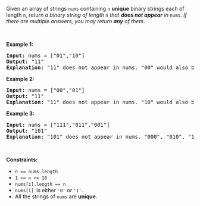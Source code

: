 <div class="px-5 pt-4"><div class="flex"></div><div class="xFUwe" data-track-load="description_content"><p>Given an array of strings <code>nums</code> containing <code>n</code> <strong>unique</strong> binary strings each of length <code>n</code>, return <em>a binary string of length </em><code>n</code><em> that <strong>does not appear</strong> in </em><code>nums</code><em>. If there are multiple answers, you may return <strong>any</strong> of them</em>.</p>

<p>&nbsp;</p>
<p><strong class="example">Example 1:</strong></p>

<pre><strong>Input:</strong> nums = ["01","10"]
<strong>Output:</strong> "11"
<strong>Explanation:</strong> "11" does not appear in nums. "00" would also be correct.
</pre>

<p><strong class="example">Example 2:</strong></p>

<pre><strong>Input:</strong> nums = ["00","01"]
<strong>Output:</strong> "11"
<strong>Explanation:</strong> "11" does not appear in nums. "10" would also be correct.
</pre>

<p><strong class="example">Example 3:</strong></p>

<pre><strong>Input:</strong> nums = ["111","011","001"]
<strong>Output:</strong> "101"
<strong>Explanation:</strong> "101" does not appear in nums. "000", "010", "100", and "110" would also be correct.
</pre>

<p>&nbsp;</p>
<p><strong>Constraints:</strong></p>

<ul>
	<li><code>n == nums.length</code></li>
	<li><code>1 &lt;= n &lt;= 16</code></li>
	<li><code>nums[i].length == n</code></li>
	<li><code>nums[i] </code>is either <code>'0'</code> or <code>'1'</code>.</li>
	<li>All the strings of <code>nums</code> are <strong>unique</strong>.</li>
</ul>
</div></div>
